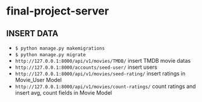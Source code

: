 # final-project-server



## INSERT DATA

- `$ python manage.py makemigrations`
- `$ python manage.py migrate`
- `http://127.0.0.1:8000/api/v1/movies/TMDB/`  insert TMDB movie datas
- `http://127.0.0.1:8000/accounts/seed-user/` insert users
- `http://127.0.0.1:8000/api/v1/movies/seed-rating/` insert ratings in Movie_User Model
- `http://127.0.0.1:8000/api/v1/movies/count-ratings/` count ratings and insert avg, count fields in Movie Model

